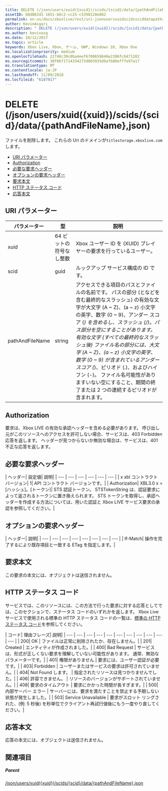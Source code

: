 ```yaml
---
title: DELETE (/json/users/xuid({xuid})/scids/{scid}/data/{pathAndFileName},json)
assetID: b8d862d1-1651-b6c2-cc25-c5398128e882
permalink: en-us/docs/xboxlive/rest/uri-jsonusersxuidscidssciddatapathandfilenametype-delete.html
author: KevinAsgari
description: " DELETE (/json/users/xuid({xuid})/scids/{scid}/data/{pathAndFileName},json)"
ms.author: kevinasg
ms.date: 10/12/2017
ms.topic: article
keywords: Xbox Live, Xbox, ゲーム, UWP, Windows 10, Xbox One
ms.localizationpriority: medium
ms.openlocfilehash: 22748c39c0ba4eef6708659846e2386fc6471202
ms.sourcegitcommit: 38f06f1714334273d865935d9afb80efffe97a17
ms.translationtype: MT
ms.contentlocale: ja-JP
ms.lasthandoff: 11/09/2018
ms.locfileid: "6187917"
---
```

# <a name="delete-jsonusersxuidxuidscidssciddatapathandfilenamejson"></a>DELETE (/json/users/xuid({xuid})/scids/{scid}/data/{pathAndFileName},json)
ファイルを削除します。 これらの Uri のドメインが`titlestorage.xboxlive.com`します。
 
  * [URI パラメーター](#ID4EX)
  * [Authorization](#ID4EEB)
  * [必要な要求ヘッダー](#ID4ERB)
  * [オプションの要求ヘッダー](#ID4E1C)
  * [要求本文](#ID4EWD)
  * [HTTP ステータス コード](#ID4EDE)
  * [応答本文](#ID4EUBAC)
 
<a id="ID4EX"></a>

 
## <a name="uri-parameters"></a>URI パラメーター 
 
| パラメーター| 型| 説明| 
| --- | --- | --- | 
| xuid| 64 ビットの符号なし整数| Xbox ユーザー ID を (XUID) プレイヤーの要求を行っているユーザー。| 
| scid| guid| ルックアップ サービス構成の ID です。| 
| pathAndFileName| string| アクセスできる項目のパスとファイルの名前です。 パスの部分 (となどを含む最終的なスラッシュ) の有効な文字が大文字 (A ~ Z)、(a ~ z) 小文字の英字、数字 (0 ~ 9)、アンダー スコア (_) を含めるし、スラッシュ (/)。パス部分を空にすることがあります。有効な文字 (すべての最終的なスラッシュ後) ファイル名の部分には、大文字 (A ~ Z)、(a ~ z) 小文字の英字、数字 (0 ~ 9) が含まれているアンダー スコア (_)、ピリオド (.)、およびハイフン (-)。 ファイル名可能性がありますいない空にすること、期間の終了または 2 つの連続するピリオドが含まれます。| 
  
<a id="ID4EEB"></a>

 
## <a name="authorization"></a>Authorization 
 
要求は、Xbox LIVE の有効な承認ヘッダーを含める必要があります。 呼び出し元がこのリソースへのアクセスを許可しない場合、サービスは、403 Forbidden 応答を返します。 ヘッダーが見つからないか無効な場合は、サービスは、401 不正な応答を返します。 
  
<a id="ID4ERB"></a>

 
## <a name="required-request-headers"></a>必要な要求ヘッダー
 
| ヘッダー| 設定値| 説明| 
| --- | --- | --- | --- | --- | --- | 
| x xbl コントラクト バージョン| 1| API コントラクト バージョンです。| 
| Authorization| XBL3.0 x = [ハッシュ]。[トークン]| STS 認証トークン。 STSTokenString は、認証要求によって返されるトークンに置き換えられます。 STS トークンを取得し、承認ヘッダーを作成する方法については、用いた認証と Xbox LIVE サービス要求の承認を参照してください。| 
  
<a id="ID4E1C"></a>

 
## <a name="optional-request-headers"></a>オプションの要求ヘッダー
 
| ヘッダー| 説明| 
| --- | --- | --- | --- | --- | --- | --- | --- | 
| If-Match| 操作を完了するにより既存項目と一致する ETag を指定します。| 
  
<a id="ID4EWD"></a>

 
## <a name="request-body"></a>要求本文 
 
この要求の本文には、オブジェクトは送信されません。
  
<a id="ID4EDE"></a>

 
## <a name="http-status-codes"></a>HTTP ステータス コード 
 
サービスでは、このリソースには、この方法で行った要求に対する応答としてでは、このセクションで、ステータス コードのいずれかを返します。 Xbox Live サービスで使用される標準の HTTP ステータス コードの一覧は、[標準の HTTP ステータス コード](../../additional/httpstatuscodes.md)を参照してください。
 
| コード| 理由フレーズ| 説明| 
| --- | --- | --- | --- | --- | --- | --- | --- | --- | --- | --- | 
| 200| OK | ファイルは正常に削除されたか、存在しません。| 
| 201| Created | エンティティが作成されました。| 
| 400| Bad Request | サービスは、形式が正しくない要求を理解していない可能性があります。 通常、無効なパラメーターです。| 
| 401| 権限がありません | 要求には、ユーザー認証が必要です。| 
| 403| Forbidden | ユーザーまたはサービスの要求は許可されていません。| 
| 404| Not Found します。 | 指定されたリソースは見つかりませんでした。| 
| 406| 許容できません。 | リソースのバージョンがサポートされていません。| 
| 408| 要求のタイムアウト | 要求にかかった時間が長すぎます。| 
| 500| 内部サーバー エラー | サーバーには、要求を満たすことを禁止する予期しない状態が発生しました。| 
| 503| Service Unavailable | 要求がスロット リングされた、(例: 5 秒後) を秒単位でクライアント再試行値後にもう一度やり直してください。| 
  
<a id="ID4EUBAC"></a>

 
## <a name="response-body"></a>応答本文 
 
応答の本文には、オブジェクトは送信されません。
  
<a id="ID4EDCAC"></a>

 
## <a name="see-also"></a>関連項目
 
<a id="ID4EFCAC"></a>

 
##### <a name="parent"></a>Parent  

[/json/users/xuid({xuid})/scids/{scid}/data/{pathAndFileName},json](uri-jsonusersxuidscidssciddatapathandfilenametype.md)

   